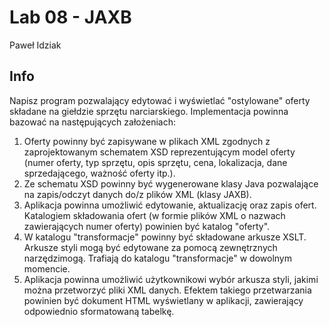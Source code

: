 # Lab 08 - JAXB
Paweł Idziak

## Info
Napisz program pozwalający edytować i wyświetlać "ostylowane" oferty składane na giełdzie sprzętu narciarskiego. Implementacja powinna bazować na następujących założeniach:
1. Oferty powinny być zapisywane w plikach XML zgodnych z zaprojektowanym schematem XSD reprezentującym model oferty (numer oferty, typ sprzętu, opis sprzętu, cena, lokalizacja, dane sprzedającego, ważność oferty itp.).
2. Ze schematu XSD powinny być wygenerowane klasy Java pozwalające na zapis/odczyt danych do/z plików XML (klasy JAXB).
3. Aplikacja powinna umożliwić edytowanie, aktualizację oraz zapis ofert. Katalogiem składowania ofert (w formie plików XML o nazwach zawierających numer oferty) powinien być katalog "oferty".
4. W katalogu "transformacje" powinny być składowane arkusze XSLT. Arkusze styli mogą być edytowane za pomocą zewnętrznych narzędzimogą. Trafiają do katalogu "transformacje" w dowolnym momencie.
5. Aplikacja powinna umożliwić użytkownikowi wybór arkusza styli, jakimi można przetworzyć pliki XML danych. Efektem takiego przetwarzania powinien być dokument HTML wyświetlany w aplikacji, zawierający odpowiednio sformatowaną tabelkę.
